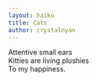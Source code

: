 ```yaml
---
layout: haiku
title: Cats
author: crystalnyan
---
```


Attentive small ears <br>
Kitties are living plushies <br>
To my happiness.
